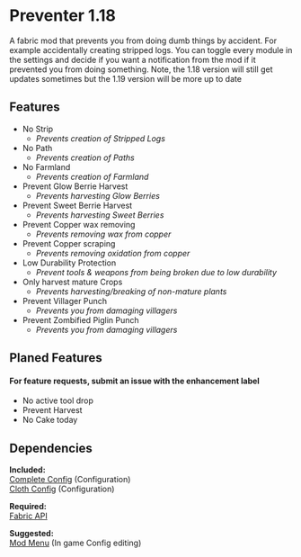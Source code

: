 # Preventer 1.18

A fabric mod that prevents you from doing dumb things by accident.
For example accidentally creating stripped logs.
You can toggle every module in the settings and decide if
you want a notification from the mod if it prevented you from doing something.
Note, the 1.18 version will still get updates sometimes but the 1.19 version will be more up to date

## **Features**
- No Strip
  - _Prevents creation of Stripped Logs_
- No Path
  - _Prevents creation of Paths_
- No Farmland
  - _Prevents creation of Farmland_
- Prevent Glow Berrie Harvest
  - _Prevents harvesting Glow Berries_
- Prevent Sweet Berrie Harvest
  - _Prevents harvesting Sweet Berries_
- Prevent Copper wax removing
  - _Prevents removing wax from copper_
- Prevent Copper scraping
  - _Prevents removing oxidation from copper_
- Low Durability Protection
  - _Prevent tools & weapons from being broken due to low durability_
- Only harvest mature Crops
  - _Prevents harvesting/breaking of non-mature plants_
- Prevent Villager Punch
  - _Prevents you from damaging villagers_
- Prevent Zombified Piglin Punch
  - _Prevents you from damaging villagers_

## Planed Features
#### For feature requests, submit an issue with the enhancement label
- No active tool drop
- Prevent Harvest
- No Cake today

## Dependencies
**Included:**  
[Complete Config](https://gitlab.com/Lortseam/completeconfig) (Configuration)\
[Cloth Config](https://github.com/shedaniel/cloth-config) (Configuration)

**Required:**  
[Fabric API](https://github.com/FabricMC/fabric)

**Suggested:**  
[Mod Menu](https://github.com/TerraformersMC/ModMenu) (In game Config editing)
